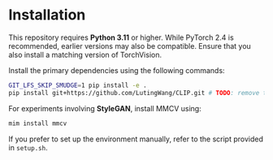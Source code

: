 # Installation

This repository requires **Python 3.11** or higher. While PyTorch 2.4 is recommended, earlier versions may also be compatible. Ensure that you also install a matching version of TorchVision.

Install the primary dependencies using the following commands:

```bash
GIT_LFS_SKIP_SMUDGE=1 pip install -e .
pip install git+https://github.com/LutingWang/CLIP.git # TODO: remove this dependency
```

For experiments involving **StyleGAN**, install MMCV using:

```bash
mim install mmcv
```

If you prefer to set up the environment manually, refer to the script provided in `setup.sh`.

